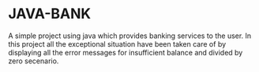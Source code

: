 # JAVA-BANK
A simple project using java which provides banking services to the user. In this project all the exceptional situation have been taken care of by displaying all the error messages for insufficient balance and divided by zero secenario.
